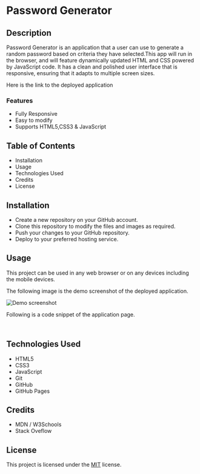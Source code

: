# Password Generator

## Description

Password Generator is an application that a user can use to generate a random password based on criteria they have selected.This app will run in the browser, and will feature dynamically updated HTML and CSS powered by JavaScript code. It has a clean and polished user interface that is responsive, ensuring that it adapts to multiple screen sizes.

Here is the link to the deployed application

### Features

- Fully Responsive
- Easy to modify
- Supports HTML5,CSS3 & JavaScript

## Table of Contents

- Installation
- Usage
- Technologies Used
- Credits
- License

## Installation

- Create a new repository on your GitHub account.
- Clone this repository to modify the files and images as required.
- Push your changes to your GitHub repository.
- Deploy to your preferred hosting service.

## Usage

This project can be used in any web browser or on any devices including the mobile devices.

The following image is the demo screenshot of the deployed application.

![Demo screenshot]()

Following is a code snippet of the application page.

```html5


```

## Technologies Used

- HTML5
- CSS3
- JavaScript
- Git
- GitHub
- GitHub Pages

## Credits

- MDN / W3Schools
- Stack Oveflow

## License

This project is licensed under the [MIT](LICENSE.txt) license.
